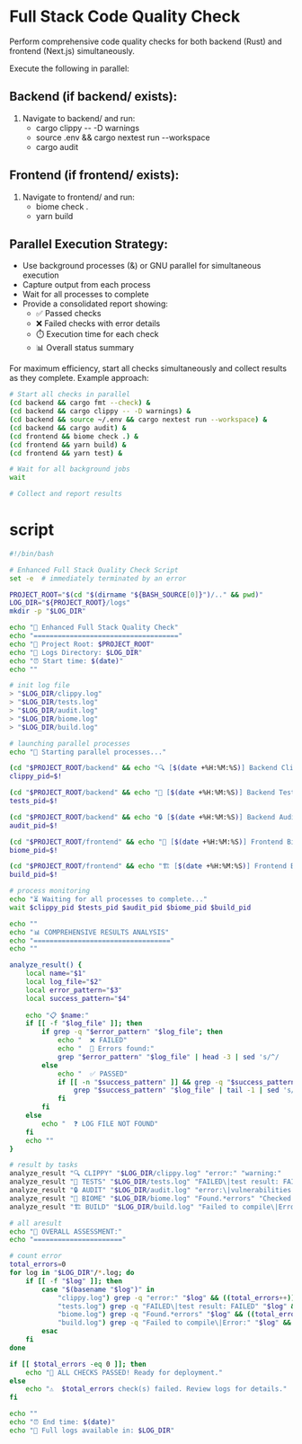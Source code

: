 # Full Stack Code Quality Check

Perform comprehensive code quality checks for both backend (Rust) and frontend (Next.js) simultaneously.

Execute the following in parallel:

## Backend (if backend/ exists):
1. Navigate to backend/ and run:
   - cargo clippy -- -D warnings  
   - source .env && cargo nextest run --workspace
   - cargo audit

## Frontend (if frontend/ exists):
1. Navigate to frontend/ and run:
   - biome check .
   - yarn build

## Parallel Execution Strategy:
- Use background processes (&) or GNU parallel for simultaneous execution
- Capture output from each process
- Wait for all processes to complete
- Provide a consolidated report showing:
  - ✅ Passed checks
  - ❌ Failed checks with error details
  - ⏱️ Execution time for each check
  - 📊 Overall status summary

For maximum efficiency, start all checks simultaneously and collect results as they complete.
Example approach:
```bash
# Start all checks in parallel
(cd backend && cargo fmt --check) &
(cd backend && cargo clippy -- -D warnings) &
(cd backend && source ~/.env && cargo nextest run --workspace) &
(cd backend && cargo audit) &
(cd frontend && biome check .) &
(cd frontend && yarn build) &
(cd frontend && yarn test) &

# Wait for all background jobs
wait

# Collect and report results
```

# script
```bash
#!/bin/bash

# Enhanced Full Stack Quality Check Script
set -e  # immediately terminated by an error

PROJECT_ROOT="$(cd "$(dirname "${BASH_SOURCE[0]}")/.." && pwd)"
LOG_DIR="${PROJECT_ROOT}/logs"
mkdir -p "$LOG_DIR"

echo "🚀 Enhanced Full Stack Quality Check"
echo "===================================="
echo "📁 Project Root: $PROJECT_ROOT"
echo "📁 Logs Directory: $LOG_DIR"
echo "⏰ Start time: $(date)"
echo ""

# init log file 
> "$LOG_DIR/clippy.log"
> "$LOG_DIR/tests.log"
> "$LOG_DIR/audit.log"
> "$LOG_DIR/biome.log"
> "$LOG_DIR/build.log"

# launching parallel processes
echo "🚀 Starting parallel processes..."

(cd "$PROJECT_ROOT/backend" && echo "🔍 [$(date +%H:%M:%S)] Backend Clippy starting..." && cargo clippy -- -D warnings 2>&1 | tee "$LOG_DIR/clippy.log") &
clippy_pid=$!

(cd "$PROJECT_ROOT/backend" && echo "🧪 [$(date +%H:%M:%S)] Backend Tests starting..." && source .env 2>/dev/null || true && cargo nextest run --workspace 2>&1 | tee "$LOG_DIR/tests.log") &
tests_pid=$!

(cd "$PROJECT_ROOT/backend" && echo "🔒 [$(date +%H:%M:%S)] Backend Audit starting..." && cargo audit 2>&1 | tee "$LOG_DIR/audit.log") &
audit_pid=$!

(cd "$PROJECT_ROOT/frontend" && echo "🎨 [$(date +%H:%M:%S)] Frontend Biome starting..." && yarn biome check . 2>&1 | tee "$LOG_DIR/biome.log") &
biome_pid=$!

(cd "$PROJECT_ROOT/frontend" && echo "🏗️ [$(date +%H:%M:%S)] Frontend Build starting..." && yarn build 2>&1 | tee "$LOG_DIR/build.log") &
build_pid=$!

# process monitoring
echo "⏳ Waiting for all processes to complete..."
wait $clippy_pid $tests_pid $audit_pid $biome_pid $build_pid

echo ""
echo "📊 COMPREHENSIVE RESULTS ANALYSIS"
echo "=================================="
echo ""

analyze_result() {
    local name="$1"
    local log_file="$2"
    local error_pattern="$3"
    local success_pattern="$4"
    
    echo "📋 $name:"
    if [[ -f "$log_file" ]]; then
        if grep -q "$error_pattern" "$log_file"; then
            echo "  ❌ FAILED"
            echo "  📄 Errors found:"
            grep "$error_pattern" "$log_file" | head -3 | sed 's/^/    /'
        else
            echo "  ✅ PASSED"
            if [[ -n "$success_pattern" ]] && grep -q "$success_pattern" "$log_file"; then
                grep "$success_pattern" "$log_file" | tail -1 | sed 's/^/    /'
            fi
        fi
    else
        echo "  ❓ LOG FILE NOT FOUND"
    fi
    echo ""
}

# result by tasks 
analyze_result "🔍 CLIPPY" "$LOG_DIR/clippy.log" "error:" "warning:"
analyze_result "🧪 TESTS" "$LOG_DIR/tests.log" "FAILED\|test result: FAILED" "tests run.*passed"
analyze_result "🔒 AUDIT" "$LOG_DIR/audit.log" "error:\|vulnerabilities found" "Scanning.*dependencies"
analyze_result "🎨 BIOME" "$LOG_DIR/biome.log" "Found.*errors" "Checked.*files"
analyze_result "🏗️ BUILD" "$LOG_DIR/build.log" "Failed to compile\|Error:" "Compiled successfully"

# all aresult 
echo "🎯 OVERALL ASSESSMENT:"
echo "======================"

# count error
total_errors=0
for log in "$LOG_DIR"/*.log; do
    if [[ -f "$log" ]]; then
        case "$(basename "$log")" in
            "clippy.log") grep -q "error:" "$log" && ((total_errors++)) ;;
            "tests.log") grep -q "FAILED\|test result: FAILED" "$log" && ((total_errors++)) ;;
            "biome.log") grep -q "Found.*errors" "$log" && ((total_errors++)) ;;
            "build.log") grep -q "Failed to compile\|Error:" "$log" && ((total_errors++)) ;;
        esac
    fi
done

if [[ $total_errors -eq 0 ]]; then
    echo "🎉 ALL CHECKS PASSED! Ready for deployment."
else
    echo "⚠️  $total_errors check(s) failed. Review logs for details."
fi

echo ""
echo "⏰ End time: $(date)"
echo "📁 Full logs available in: $LOG_DIR"
```
